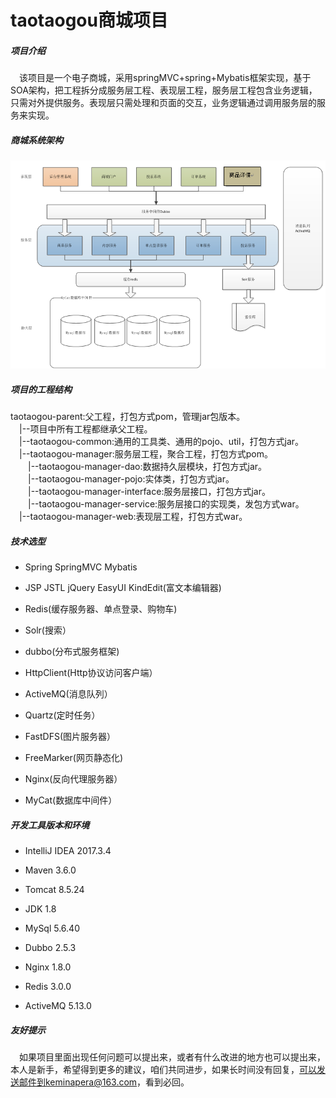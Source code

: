 # taotaogou商城项目 #
##### 项目介绍 #####

&emsp;该项目是一个电子商城，采用springMVC+spring+Mybatis框架实现，基于SOA架构，把工程拆分成服务层工程、表现层工程，服务层工程包含业务逻辑，只需对外提供服务。表现层只需处理和页面的交互，业务逻辑通过调用服务层的服务来实现。

##### 商城系统架构 #####
![Image text](图片1.png)

##### 项目的工程结构 #####
taotaogou-parent:父工程，打包方式pom，管理jar包版本。   
&ensp;&ensp;|--项目中所有工程都继承父工程。   
&ensp;&ensp;|--taotaogou-common:通用的工具类、通用的pojo、util，打包方式jar。    
&ensp;&ensp;|--taotaogou-manager:服务层工程，聚合工程，打包方式pom。  
&ensp;&ensp;&ensp;&ensp;|--taotaogou-manager-dao:数据持久层模块，打包方式jar。  
&ensp;&ensp;&ensp;&ensp;|--taotaogou-manager-pojo:实体类，打包方式jar。  
&ensp;&ensp;&ensp;&ensp;|--taotaogou-manager-interface:服务层接口，打包方式jar。  
&ensp;&ensp;&ensp;&ensp;|--taotaogou-manager-service:服务层接口的实现类，发包方式war。  
&ensp;&ensp;|--taotaogou-manager-web:表现层工程，打包方式war。
##### 技术选型 #####

*  Spring SpringMVC Mybatis

*  JSP JSTL jQuery EasyUI KindEdit(富文本编辑器)

*  Redis(缓存服务器、单点登录、购物车)

*  Solr(搜索）

*  dubbo(分布式服务框架)

*  HttpClient(Http协议访问客户端）

*  ActiveMQ(消息队列）

*  Quartz(定时任务）

*  FastDFS(图片服务器）

*  FreeMarker(网页静态化)

*  Nginx(反向代理服务器）

*  MyCat(数据库中间件）

##### 开发工具版本和环境 #####

* IntelliJ IDEA 2017.3.4

* Maven 3.6.0

* Tomcat 8.5.24

* JDK 1.8

* MySql 5.6.40

* Dubbo 2.5.3

* Nginx 1.8.0

* Redis 3.0.0

* ActiveMQ 5.13.0
##### 友好提示 #####
&emsp;如果项目里面出现任何问题可以提出来，或者有什么改进的地方也可以提出来，本人是新手，希望得到更多的建议，咱们共同进步，如果长时间没有回复，可以发送邮件到keminapera@163.com，看到必回。
